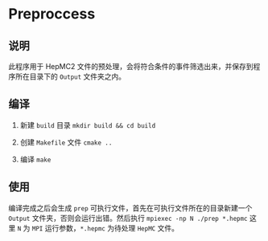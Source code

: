 <!--
 * FileName: README
 * Version: 1.0
 * License: MIT License
* 
 * Author: KANG Jin-Wen
 * E-Mail: kangjinwen@vip.qq.com
 * Date: 2019-10-15 18:02:58
 * 
 * LastEditors: KANG Jin-Wen
 * LastEditTime: 2019-10-15 18:11:00
 * Description: README
 -->
# Preproccess

## 说明

此程序用于 HepMC2 文件的预处理，会将符合条件的事件筛选出来，并保存到程序所在目录下的 `Output` 
文件夹之内。

## 编译

1. 新建 ```build``` 目录
    ```mkdir build && cd build```

2. 创建 ```Makefile``` 文件
    ```cmake ..```

3. 编译
    ```make```

## 使用

编译完成之后会生成 ```prep``` 可执行文件，首先在可执行文件所在的目录新建一个 `Output` 
文件夹，否则会运行出错。然后执行
    ```mpiexec -np N ./prep *.hepmc```
这里 `N` 为 `MPI` 运行参数，`*.hepmc` 为待处理 `HepMC` 文件。
